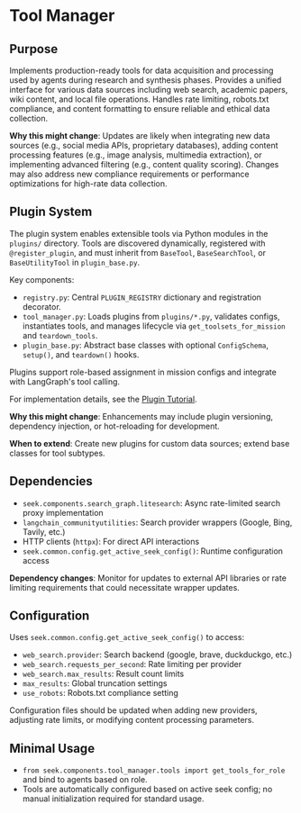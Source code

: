 # Tool Manager

## Purpose
Implements production-ready tools for data acquisition and processing used by agents during research and synthesis phases. Provides a unified interface for various data sources including web search, academic papers, wiki content, and local file operations. Handles rate limiting, robots.txt compliance, and content formatting to ensure reliable and ethical data collection.

**Why this might change**: Updates are likely when integrating new data sources (e.g., social media APIs, proprietary databases), adding content processing features (e.g., image analysis, multimedia extraction), or implementing advanced filtering (e.g., content quality scoring). Changes may also address new compliance requirements or performance optimizations for high-rate data collection.

## Plugin System

The plugin system enables extensible tools via Python modules in the `plugins/` directory. Tools are discovered dynamically, registered with `@register_plugin`, and must inherit from `BaseTool`, `BaseSearchTool`, or `BaseUtilityTool` in `plugin_base.py`.

Key components:
- `registry.py`: Central `PLUGIN_REGISTRY` dictionary and registration decorator.
- `tool_manager.py`: Loads plugins from `plugins/*.py`, validates configs, instantiates tools, and manages lifecycle via `get_toolsets_for_mission` and `teardown_tools`.
- `plugin_base.py`: Abstract base classes with optional `ConfigSchema`, `setup()`, and `teardown()` hooks.

Plugins support role-based assignment in mission configs and integrate with LangGraph's tool calling.

For implementation details, see the [Plugin Tutorial](https://github.com/blob/main/docs/guides/plugin_tutorial.md).

**Why this might change**: Enhancements may include plugin versioning, dependency injection, or hot-reloading for development.

**When to extend**: Create new plugins for custom data sources; extend base classes for tool subtypes.


## Dependencies
- `seek.components.search_graph.litesearch`: Async rate-limited search proxy implementation
- `langchain_communityutilities`: Search provider wrappers (Google, Bing, Tavily, etc.)
- HTTP clients (`httpx`): For direct API interactions
- `seek.common.config.get_active_seek_config()`: Runtime configuration access

**Dependency changes**: Monitor for updates to external API libraries or rate limiting requirements that could necessitate wrapper updates.

## Configuration
Uses `seek.common.config.get_active_seek_config()` to access:
- `web_search.provider`: Search backend (google, brave, duckduckgo, etc.)
- `web_search.requests_per_second`: Rate limiting per provider
- `web_search.max_results`: Result count limits
- `max_results`: Global truncation settings
- `use_robots`: Robots.txt compliance setting

Configuration files should be updated when adding new providers, adjusting rate limits, or modifying content processing parameters.

## Minimal Usage
- `from seek.components.tool_manager.tools import get_tools_for_role` and bind to agents based on role.
- Tools are automatically configured based on active seek config; no manual initialization required for standard usage.
